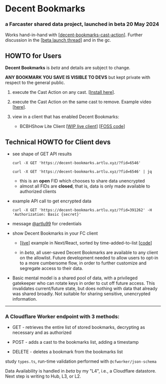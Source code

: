 # Decent Bookmarks

### a Farcaster shared data project, launched in beta 20 May 2024

Works hand-in-hand with [[decent-bookmarks-cast-action](https://github.com/artlu99/decent-bookmarks-cast-action)]. Further discussion in the [[beta launch thread](https://www.supercast.xyz/c/0x0706ea2903a950e7470142fb95451191eec7fe84)]
 and in the gc.

## HOWTO for Users

**Decent Bookmarks** is *beta* and details are subject to change.

**ANY BOOKMARK YOU SAVE IS VISIBLE TO DEVS** but kept private with respect to the general public.

1. execute the Cast Action on any cast. [[Install here](https://warpcast.com/artlu/0x732f2bd1)].
2. execute the Cast Action on the same cast to remove. Example video [[here](https://warpcast.com/artlu/0x7f2c3cb8)].
3. view in a client that has enabled Decent Bookmarks:
   
   - BCBHShow Lite Client [[WIP live client](https://client-bcbhshow.artlu.xyz)] [[FOSS code](https://github.com/artlu99/pinata-lite-client/blob/main/components/bookmarks.tsx)]
   
## Technical HOWTO for Client devs

- see shape of GET API results

   ```
  curl -X GET 'https://decent-bookmarks.artlu.xyz/?fid=6546'
   ```

	 ```
  curl -X GET 'https://decent-bookmarks.artlu.xyz/?fid=6546' | jq
   ```

	- this is an **open** FID which chooses to share data unencrypted
	- almost all FIDs are **closed**, that is, data is only made available to authorized clients
   
- example API call to get encrypted data
  
	 ```
	curl -X GET 'https://decent-bookmarks.artlu.xyz/?fid=391262' -H 'Authorization: Basic {secret}'
	 ```

- message [@artlu99](https://t.me/artlu99) for credentials
    
- show Decent Bookmarks in your FC client
	-  [[live](https://client-bcbhshow.artlu.xyz)] example in Next/React, sorted by time-added-to-list [[code](https://github.com/artlu99/pinata-lite-client/blob/main/components/bookmarks.tsx)]

	-  in *beta*, all user-saved Decent Bookmarks are available to any client on the allowlist. Future development needed to allow users to opt-in to a more cumbersome flow, in order to further customize and segregate access to their data.
 
 -    Basic mental model is a shared pool of data, with a privileged gatekeeper who can rotate keys in order to cut off future access. This invalidates current/future state, but does nothing with data that already was shared broadly. Not suitable for sharing sensitive, unencrypted information.
  
---
	
 ### A Cloudflare Worker endpoint with 3 methods:

- GET - retrieves the entire list of stored bookmarks, decrypting as necessary and as authorized

- POST - adds a cast to the bookmarks list, adding a timestamp

- DELETE - deletes a bookmark from the bookmarks list

study `types.ts`, run-time validation performed with `@cfworker/json-schema`

Data Availability is handled in *beta* by my "L4", i.e., a Cloudflare datastore. Next step is writing to Hub, L3, or L2.


